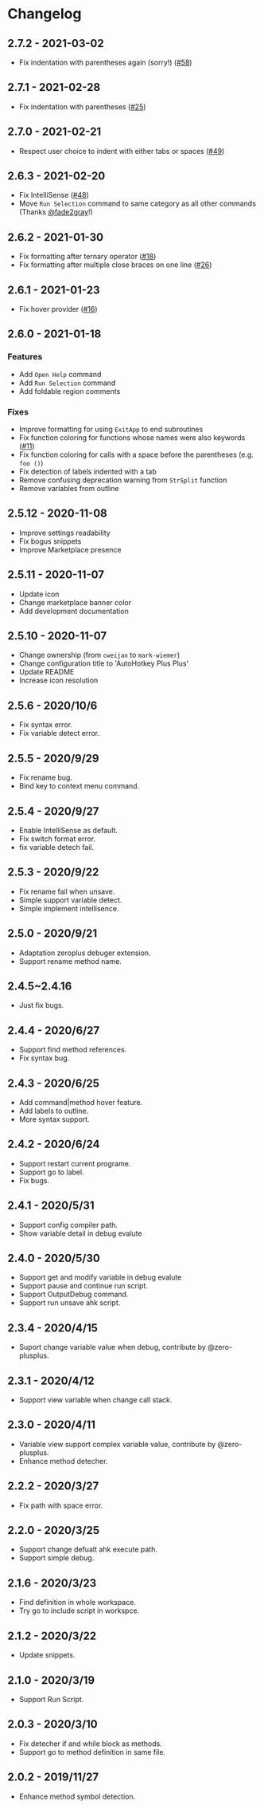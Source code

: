 # Changelog

## 2.7.2 - 2021-03-02

-   Fix indentation with parentheses again (sorry!) ([#58](https://github.com/mark-wiemer/vscode-autohotkey-plus-plus/issues/58))

## 2.7.1 - 2021-02-28

-   Fix indentation with parentheses ([#25](https://github.com/mark-wiemer/vscode-autohotkey-plus-plus/issues/25))

## 2.7.0 - 2021-02-21

-   Respect user choice to indent with either tabs or spaces ([#49](https://github.com/mark-wiemer/vscode-autohotkey-plus-plus/issues/49))

## 2.6.3 - 2021-02-20

-   Fix IntelliSense ([#48](https://github.com/mark-wiemer/vscode-autohotkey-plus-plus/issues/48))
-   Move `Run Selection` command to same category as all other commands (Thanks [@fade2gray](https://github.com/fade2gray)!)

## 2.6.2 - 2021-01-30

-   Fix formatting after ternary operator ([#18](https://github.com/mark-wiemer/vscode-autohotkey-plus-plus/issues/18))
-   Fix formatting after multiple close braces on one line ([#26](https://github.com/mark-wiemer/vscode-autohotkey-plus-plus/issues/26))

## 2.6.1 - 2021-01-23

-   Fix hover provider ([#16](https://github.com/mark-wiemer/vscode-autohotkey-plus-plus/issues/16))

## 2.6.0 - 2021-01-18

### Features

-   Add `Open Help` command
-   Add `Run Selection` command
-   Add foldable region comments

### Fixes

-   Improve formatting for using `ExitApp` to end subroutines
-   Fix function coloring for functions whose names were also keywords ([#11](https://github.com/mark-wiemer/vscode-autohotkey-plus-plus/issues/11))
-   Fix function coloring for calls with a space before the parentheses (e.g. `foo ()`)
-   Fix detection of labels indented with a tab
-   Remove confusing deprecation warning from `StrSplit` function
-   Remove variables from outline

## 2.5.12 - 2020-11-08

-   Improve settings readability
-   Fix bogus snippets
-   Improve Marketplace presence

## 2.5.11 - 2020-11-07

-   Update icon
-   Change marketplace banner color
-   Add development documentation

## 2.5.10 - 2020-11-07

-   Change ownership (from `cweijan` to `mark-wiemer`)
-   Change configuration title to 'AutoHotkey Plus Plus'
-   Update README
-   Increase icon resolution

## 2.5.6 - 2020/10/6

-   Fix syntax error.
-   Fix variable detect error.

## 2.5.5 - 2020/9/29

-   Fix rename bug.
-   Bind key to context menu command.

## 2.5.4 - 2020/9/27

-   Enable IntelliSense as default.
-   Fix switch format error.
-   fix variable detech fail.

## 2.5.3 - 2020/9/22

-   Fix rename fail when unsave.
-   Simple support variable detect.
-   Simple implement intellisence.

## 2.5.0 - 2020/9/21

-   Adaptation zeroplus debuger extension.
-   Support rename method name.

## 2.4.5~2.4.16

-   Just fix bugs.

## 2.4.4 - 2020/6/27

-   Support find method references.
-   Fix syntax bug.

## 2.4.3 - 2020/6/25

-   Add command|method hover feature.
-   Add labels to outline.
-   More syntax support.

## 2.4.2 - 2020/6/24

-   Support restart current programe.
-   Support go to label.
-   Fix bugs.

## 2.4.1 - 2020/5/31

-   Support config compiler path.
-   Show variable detail in debug evalute

## 2.4.0 - 2020/5/30

-   Support get and modify variable in debug evalute
-   Support pause and continue run script.
-   Support OutputDebug command.
-   Support run unsave ahk script.

## 2.3.4 - 2020/4/15

-   Suport change variable value when debug, contribute by @zero-plusplus.

## 2.3.1 - 2020/4/12

-   Support view variable when change call stack.

## 2.3.0 - 2020/4/11

-   Variable view support complex variable value, contribute by @zero-plusplus.
-   Enhance method detecher.

## 2.2.2 - 2020/3/27

-   Fix path with space error.

## 2.2.0 - 2020/3/25

-   Support change defualt ahk execute path.
-   Support simple debug.

## 2.1.6 - 2020/3/23

-   Find definition in whole workspace.
-   Try go to include script in workspce.

## 2.1.2 - 2020/3/22

-   Update snippets.

## 2.1.0 - 2020/3/19

-   Support Run Script.

## 2.0.3 - 2020/3/10

-   Fix detecher if and while block as methods.
-   Support go to method definition in same file.

## 2.0.2 - 2019/11/27

-   Enhance method symbol detection.
